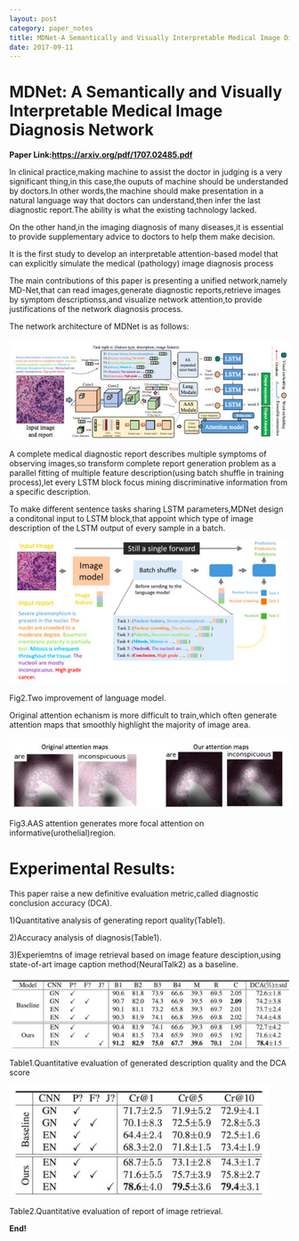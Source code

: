 ```yaml
---
layout: post
category: paper_notes
title: MDNet-A Semantically and Visually Interpretable Medical Image Diagnosis Network
date: 2017-09-11
---
```


# MDNet: A Semantically and Visually Interpretable Medical Image Diagnosis Network

**Paper Link:https://arxiv.org/pdf/1707.02485.pdf**

In clinical practice,making machine to assist the doctor in judging is a very significant thing,in this case,the ouputs of machine should be understanded by doctors.In other words,the machine should make presentation in a natural language way that doctors can understand,then infer the last diagnostic report.The ability is what the existing tachnology lacked.

On the other hand,in the imaging diagnosis of many diseases,it is essential to provide supplementary advice to doctors to help them make decision.

It is the first study to develop an interpretable attention-based model that can explicitly simulate the medical (pathology) image diagnosis process

The main contributions of this paper is presenting a unified network,namely MD-Net,that can read images,generate diagnostic reports,retrieve images by symptom descriptionss,and visualize network attention,to provide justifications of the network diagnosis process.

The network architecture of MDNet is as follows:

![](/assets/paper_notes/mdnet/mdnet1.jpg)

A complete medical diagnostic report describes multiple symptoms of observing images,so transform complete report generation problem as a parallel fitting of multiple feature description(using batch shuffle in training process),let every LSTM block focus mining discriminative information from a specific description.

To make different sentence tasks sharing LSTM parameters,MDNet design a conditonal input to LSTM block,that appoint which type of image description of the LSTM output of every sample in a batch.

![](/assets/paper_notes/mdnet/mdnet2.jpg)

Fig2.Two improvement of language model.

Original attention echanism is more difficult to train,which often generate attention maps that smoothly highlight the majority of image area.

![](/assets/paper_notes/mdnet/mdnet3.jpg)

Fig3.AAS attention generates more focal attention on informative(urothelial)region.

# Experimental Results:
This paper raise a new definitive evaluation metric,called diagnostic conclusion accuracy (DCA).

1)Quantitative analysis of generating report quality(Table1).

2)Accuracy analysis of diagnosis(Table1).

3)Experiemtns of image retrieval based on image feature desciption,using state-of-art image caption method(NeuralTalk2) as a baseline.

![](/assets/paper_notes/mdnet/mdnet4.jpg)

Table1.Quantitative evaluation of generated description quality and the DCA score

![](/assets/paper_notes/mdnet/mdnet5.jpg)

Table2.Quantitative evaluation of report of image retrieval.

**End!**

